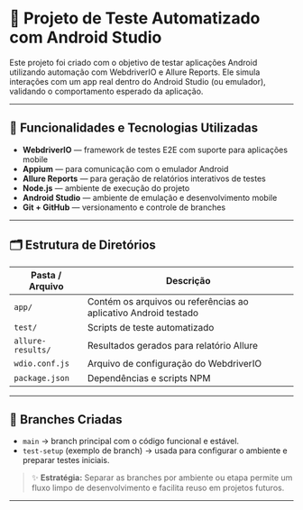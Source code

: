 # 📱 Projeto de Teste Automatizado com Android Studio

Este projeto foi criado com o objetivo de testar aplicações Android utilizando automação com WebdriverIO e Allure Reports. Ele simula interações com um app real dentro do Android Studio (ou emulador), validando o comportamento esperado da aplicação.

---

## 🔧 Funcionalidades e Tecnologias Utilizadas

- **WebdriverIO** — framework de testes E2E com suporte para aplicações mobile
- **Appium** — para comunicação com o emulador Android
- **Allure Reports** — para geração de relatórios interativos de testes
- **Node.js** — ambiente de execução do projeto
- **Android Studio** — ambiente de emulação e desenvolvimento mobile
- **Git + GitHub** — versionamento e controle de branches

---

## 🗂 Estrutura de Diretórios

| Pasta / Arquivo     | Descrição                                         |
|---------------------|---------------------------------------------------|
| `app/`              | Contém os arquivos ou referências ao aplicativo Android testado |
| `test/`             | Scripts de teste automatizado                     |
| `allure-results/`   | Resultados gerados para relatório Allure          |
| `wdio.conf.js`      | Arquivo de configuração do WebdriverIO            |
| `package.json`      | Dependências e scripts NPM                        |

---

## 🌱 Branches Criadas

- `main` → branch principal com o código funcional e estável.
- `test-setup` (exemplo de branch) → usada para configurar o ambiente e preparar testes iniciais.

> ✨ **Estratégia:** Separar as branches por ambiente ou etapa permite um fluxo limpo de desenvolvimento e facilita reuso em projetos futuros.

---
